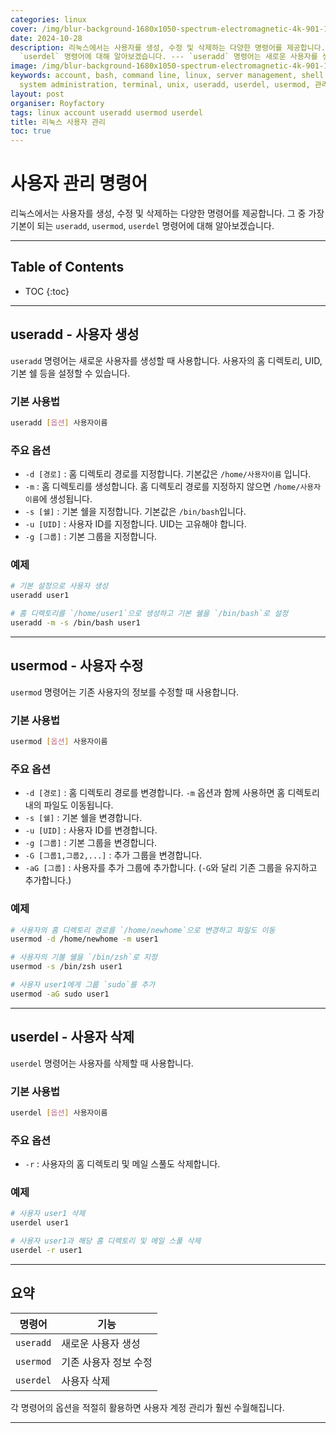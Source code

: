 ```yaml
---
categories: linux
cover: /img/blur-background-1680x1050-spectrum-electromagnetic-4k-901-1.jpg
date: 2024-10-28
description: 리눅스에서는 사용자를 생성, 수정 및 삭제하는 다양한 명령어를 제공합니다. 그 중 가장 기본이 되는 `useradd`, `usermod`,
  `userdel` 명령어에 대해 알아보겠습니다. --- `useradd` 명령어는 새로운 사용자를 생성할 때 사용합니다. 사용자의 홈 디렉토리...
image: /img/blur-background-1680x1050-spectrum-electromagnetic-4k-901-1.jpg
keywords: account, bash, command line, linux, server management, shell scripting,
  system administration, terminal, unix, useradd, userdel, usermod, 관리, 리눅스, 사용자
layout: post
organiser: Royfactory
tags: linux account useradd usermod userdel
title: 리눅스 사용자 관리
toc: true
---
```

# 사용자 관리 명령어
리눅스에서는 사용자를 생성, 수정 및 삭제하는 다양한 명령어를 제공합니다. 그 중 가장 기본이 되는 `useradd`, `usermod`, `userdel` 명령어에 대해 알아보겠습니다.

---
## Table of Contents

* TOC
{:toc}

---

## useradd - 사용자 생성

`useradd` 명령어는 새로운 사용자를 생성할 때 사용합니다. 사용자의 홈 디렉토리, UID, 기본 쉘 등을 설정할 수 있습니다.

### 기본 사용법
```bash
useradd [옵션] 사용자이름
```

### 주요 옵션
* `-d [경로]` : 홈 디렉토리 경로를 지정합니다. 기본값은 `/home/사용자이름` 입니다.
* `-m` : 홈 디렉토리를 생성합니다. 홈 디렉토리 경로를 지정하지 않으면 `/home/사용자이름`에 생성됩니다.
* `-s [쉘]` : 기본 쉘을 지정합니다. 기본값은 `/bin/bash`입니다.
* `-u [UID]` : 사용자 ID를 지정합니다. UID는 고유해야 합니다.
* `-g [그룹]` : 기본 그룹을 지정합니다.

### 예제
```bash
# 기본 설정으로 사용자 생성
useradd user1

# 홈 디렉토리를 `/home/user1`으로 생성하고 기본 쉘을 `/bin/bash`로 설정
useradd -m -s /bin/bash user1
```

---

## usermod - 사용자 수정

`usermod` 명령어는 기존 사용자의 정보를 수정할 때 사용합니다.

### 기본 사용법
```bash
usermod [옵션] 사용자이름
```

### 주요 옵션
* `-d [경로]` : 홈 디렉토리 경로를 변경합니다. `-m` 옵션과 함께 사용하면 홈 디렉토리 내의 파일도 이동됩니다.
* `-s [쉘]` : 기본 쉘을 변경합니다.
* `-u [UID]` : 사용자 ID를 변경합니다.
* `-g [그룹]` : 기본 그룹을 변경합니다.
* `-G [그룹1,그룹2,...]` : 추가 그룹을 변경합니다.
* `-aG [그룹]` : 사용자를 추가 그룹에 추가합니다. (`-G`와 달리 기존 그룹을 유지하고 추가합니다.)

### 예제
```bash
# 사용자의 홈 디렉토리 경로를 `/home/newhome`으로 변경하고 파일도 이동
usermod -d /home/newhome -m user1

# 사용자의 기볼 쉘을 `/bin/zsh`로 지정
usermod -s /bin/zsh user1

# 사용자 user1에게 그룹 `sudo`를 추가
usermod -aG sudo user1
```

---

## userdel - 사용자 삭제

`userdel` 명령어는 사용자를 삭제할 때 사용합니다.

### 기본 사용법
```bash
userdel [옵션] 사용자이름
```

### 주요 옵션
* `-r` : 사용자의 홈 디렉토리 및 메일 스풀도 삭제합니다.

### 예제
```bash
# 사용자 user1 삭제
userdel user1

# 사용자 user1과 해당 홈 디렉토리 및 메일 스풀 삭제
userdel -r user1
```

---

## 요약

|명령어|기능|
|---|-----|
|`useradd`|새로운 사용자 생성|
|`usermod`|기존 사용자 정보 수정|
|`userdel`|사용자 삭제|

각 명령어의 옵션을 적절히 활용하면 사용자 계정 관리가 훨씬 수월해집니다.

---
